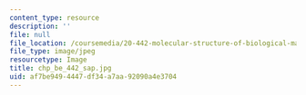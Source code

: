 ```yaml
---
content_type: resource
description: ''
file: null
file_location: /coursemedia/20-442-molecular-structure-of-biological-materials-be-442-fall-2005/af7be9494447df34a7aa92090a4e3704_chp_be_442_sap.jpg
file_type: image/jpeg
resourcetype: Image
title: chp_be_442_sap.jpg
uid: af7be949-4447-df34-a7aa-92090a4e3704
---
```

